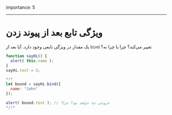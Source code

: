 importance: 5

---

# ویژگی تابع بعد از پیوند زدن

یک مقدار در ویژگی تابعی وجود دارد. آیا بعد از `bind` تغییر می‌کند؟ چرا یا چرا نه؟

```js run
function sayHi() {
  alert( this.name );
}
sayHi.test = 5;

*!*
let bound = sayHi.bind({
  name: "John"
});

alert( bound.test ); // خروجی چه خواهد بود؟ چرا؟
*/!*
```

